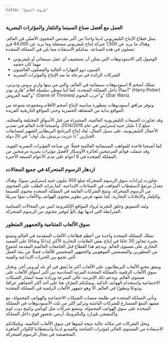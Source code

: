 ```yaml
---
title: "ظروف السوق"
---
```

### العمل مع أفضل صناع السينما والتلفاز والمؤثرات البصرية
يمثل قطاع الإنتاج التليفزيوني لدينا واحدًا من أكبر مقدمي المحتوى الأصلي في العالم. وهناك ما يزيد عن 1,500 شركة إنتاج تليفزيوني مستقلة وما يزيد عن 44,000 فردٍ يعملون في هذه الصناعة.
يمكنكم الاستفادة مما يلي في المملكة المتحدة:
- الوصول إلى الاستوديوهات التي يمكن أن تستضيف أي عمل سينمائي أو تليفزيوني مهما كان حجمه
- الفنيون ذوو المهارات العالية والممثلون العالميون
- الشركات الرائدة في مرحلة ما بعد الإنتاج والمؤثرات البصرية

تمتلك أضخم 6 استوديوهات سينمائية في العالم، والتي من بينها وارنر بروس وديزني، أعمالاً داخل المملكة المتحدة، كما أننا موطن سلسلة أفلام "هاري بوتر" (Harry Potter) و"لعبة العروش" (Game of Thrones) و"حرب النجوم" (Star Wars).

ونوفر مرافق أستوديوهات متطورة مناسبة لإنتاج أضخم الأفلام ومجموعة متنوعة من المواقع بداية من المشاهد الحضرية وحتى المواقع التاريخية الفريدة.

وقد تجاوزت المبيعات التليفزيونية العالمية، المشتراة من قبل الأسواق المختلفة والمحلية، مبلغ 1.2 مليار جنية إسترليني في عام 2014/2015، وأصبحنا قادة العالم في تصدير الأعمال التليفزيونية. على سبيل المثال، يُعاد إنتاج البرنامج البريطاني الشهير لمسابقات الخبازين "ذا جريت بريتيش بيك أوف" في 20 دولة.

كما أصبحنا قاعدة للمواهب السينمائية العالمية فضلًا عن صناعة المؤثرات البصرية القوية. وقد شملت قوائم المرشحين لجائزة الأوسكار لأفضل مؤثرات بصرية مرشحين من المملكة المتحدة في 6 أعوام على مدى الأعوام السبعة الأخيرة.

### ازدهار الرسوم المتحركة في جميع المجالات

تجاوزت إيرادات سوق الرسوم المتحركة مبلغ 300 مليون جنيه إسترليني سنويًا. وهناك معدلٌ مرتفعٌ لاستقطاب المواهب في الصناعات الإبداعية، كما يتزايد الطلب على المحتوى من الرسوم المتحركة.
وتنتج الشركات القائمة في المملكة المتحدة محتوى للسينما والتلفاز والإعلانات التجارية، كما تشهد فرص تطوير محتوى الهواتف والألعاب نموًا سريعًا.

ويُعد التسويق وخلق التجربة لرواد المواقع الإلكترونية اثنين من المجالات المتنامية المترابطة التي لديها نهمٌ بالغٌ لتوفير محتوى من الرسوم المتحركة.

### سوق الألعاب المتنامية والجمهور المتطور

تمتلك المملكة المتحدة واحدة من أعظم قطاعات الألعاب المتقدمة في العالم وتتمتع بخبرة تتجاوز 30 عامًا في إنتاج بعض العلامات التجارية الأكثر إبداعًا ونجاحًا على الصعيد التجاري على مستوى العالم. ويدعِم هذا القطاع قبل الجامعات العالمية المقدمة لجموعٍ من المطورين والمصممين الموهوبين والجمهور المتحمس للألعاب فضلًا عن بيئة العمل التي تجمع بين الخبرات الإبداعية والفنية.

وينفق محبو الألعاب البريطانيون على الألعاب أكثر ما يُنفق في أي بلد أوروبي آخر. وتحتل سوق الألعاب الرقمية بالمملكة المتحدة المرتبة السادسة بين أكبر أسواق الألعاب على مستوى العالم. ويدعم ذلك الإنترنت عالي السرعة وزيادة نسبة انتشار الشبكات الاجتماعية واستخدام الهواتف الذكية. ويمكنكم التعرّف هنا على أحد أكثر الجماهير عراقةً وتنوعًا وتطورًا في العالم، ألا وهو جمهور الألعاب الرقمية في المملكة المتحدة.

وتأتي المملكة المتحدة في طليعة منصات الشبكات الاجتماعية والهواتف المحمولة، مع مشهد النموّ المتسارع للشركات الناشئة وتركيز أكثر من ثلث الأستوديوهات في المملكة المتحدة على سوق الهواتف المحمولة. وتتمتع شركات مثل كونامي وكينج دوت كوم وأكتيفيجن بليزارد وإليكترونيك آرتس بحضورٍ قويٍ داخل المملكة.

وتحل الشركات في مكانة عالية نتيجة لنموها في سوق الألعاب العالمية. وبإمكانكم الاستفادة من المستوى العالي لمؤثرات الشاشة والفيديو لدينا واستقطابنا للكوادر الماهرة المتخصصة في مجال الرسوم المتحركة.
